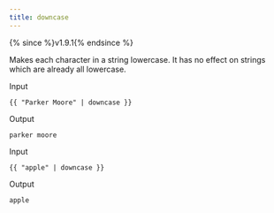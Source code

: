 ```yaml
---
title: downcase
---
```


{% since %}v1.9.1{% endsince %}

Makes each character in a string lowercase. It has no effect on strings which are already all lowercase.

Input
```liquid
{{ "Parker Moore" | downcase }}
```

Output
```text
parker moore
```

Input
```liquid
{{ "apple" | downcase }}
```

Output
```text
apple
```
